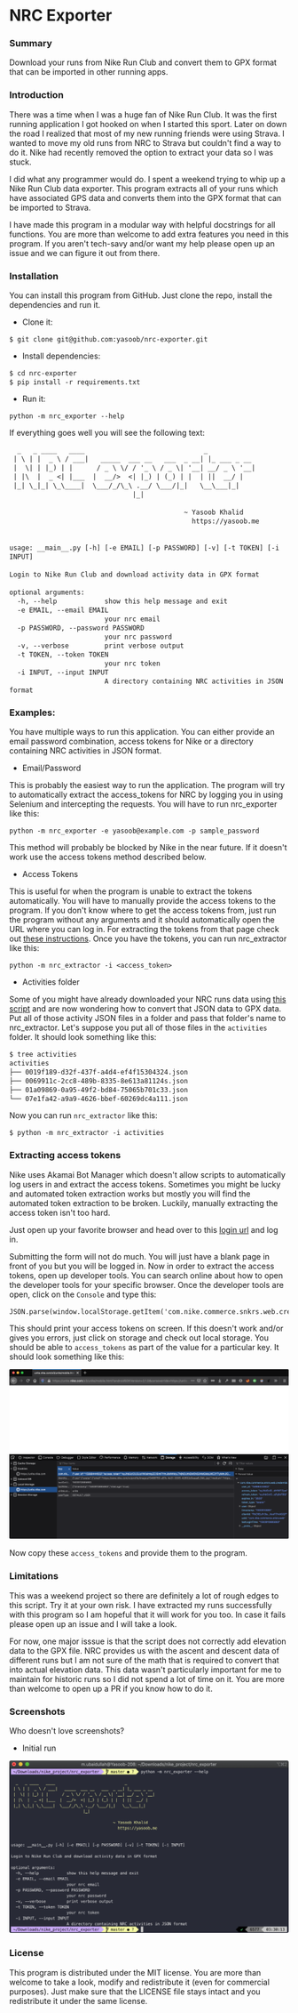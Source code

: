 # NRC Exporter

### Summary

Download your runs from Nike Run Club and convert them to GPX format that can be imported in other running apps.

### Introduction

There was a time when I was a huge fan of Nike Run Club. It was the first running application I got hooked on when I started this sport. Later on down the road I realized that most of my new running friends were using Strava. I wanted to move my old runs from NRC to Strava but couldn't find a way to do it. Nike had recently removed the option to extract your data so I was stuck.

I did what any programmer would do. I spent a weekend trying to whip up a Nike Run Club data exporter. This program extracts all of your runs which have associated GPS data and converts them into the GPX format that can be imported to Strava.

I have made this program in a modular way with helpful docstrings for all functions. You are more than welcome to add extra features you need in this program. If you aren't tech-savy and/or want my help please open up an issue and we can figure it out from there.

### Installation

You can install this program from GitHub. Just clone the repo, install the dependencies and run it.

- Clone it:

```
$ git clone git@github.com:yasoob/nrc-exporter.git
```

- Install dependencies:

```
$ cd nrc-exporter
$ pip install -r requirements.txt
```

- Run it:

```
python -m nrc_exporter --help
```

If everything goes well you will see the following text:

```
  _   _ ____   ____                              _
 | \ | |  _ \ / ___|   _____  ___ __   ___  _ __| |_ ___ _ __
 |  \| | |_) | |      / _ \ \/ / '_ \ / _ \| '__| __/ _ \ '__|
 | |\  |  _ <| |___  |  __/>  <| |_) | (_) | |  | ||  __/ |
 |_| \_|_| \_\____|  \___/_/\_\ .__/ \___/|_|   \__\___|_|
                               |_|

                                            ~ Yasoob Khalid
                                              https://yasoob.me


usage: __main__.py [-h] [-e EMAIL] [-p PASSWORD] [-v] [-t TOKEN] [-i INPUT]

Login to Nike Run Club and download activity data in GPX format

optional arguments:
  -h, --help            show this help message and exit
  -e EMAIL, --email EMAIL
                        your nrc email
  -p PASSWORD, --password PASSWORD
                        your nrc password
  -v, --verbose         print verbose output
  -t TOKEN, --token TOKEN
                        your nrc token
  -i INPUT, --input INPUT
                        A directory containing NRC activities in JSON format
```

### Examples:

You have multiple ways to run this application. You can either provide an email password combination, access tokens for Nike or a directory containing NRC activities in JSON format.

- Email/Password

This is probably the easiest way to run the application. The program will try to automatically extract the access_tokens for NRC by logging you in using Selenium and intercepting the requests. You will have to run nrc_exporter like this:

```
python -m nrc_exporter -e yasoob@example.com -p sample_password
```

This method will probably be blocked by Nike in the near future. If it doesn't work use the access tokens method described below.

- Access Tokens

This is useful for when the program is unable to extract the tokens automatically. You will have to manually provide the access tokens to the program. If you don't know where to get the access tokens from, just run the program without any arguments and it should automatically open the URL where you can log in. For extracting the tokens from that page check out [these instructions](#extracting-access-tokens). Once you have the tokens, you can run nrc_extractor like this:

```
python -m nrc_extractor -i <access_token>
```

- Activities folder

Some of you might have already downloaded your NRC runs data using [this script](https://gist.github.com/niw/858c1ecaef89858893681e46db63db66) and are now wondering how to convert that JSON data to GPX data. Put all of those activity JSON files in a folder and pass that folder's name to nrc_extractor. Let's suppose you put all of those files in the `activities` folder. It should look something like this:

```
$ tree activities
activities
├── 0019f189-d32f-437f-a4d4-ef4f15304324.json
├── 0069911c-2cc8-489b-8335-8e613a81124s.json
├── 01a09869-0a95-49f2-bd84-75065b701c33.json
└── 07e1fa42-a9a9-4626-bbef-60269dc4a111.json
```

Now you can run `nrc_extractor` like this:

```
$ python -m nrc_extractor -i activities
```

### Extracting access tokens

Nike uses Akamai Bot Manager which doesn't allow scripts to automatically log users in and extract the access tokens. Sometimes you might be lucky and automated token extraction works but mostly you will find the automated token extraction to be broken. Luckily, manually extracting the access token isn't too hard.

Just open up your favorite browser and head over to this [login url](https://unite.nike.com/s3/unite/mobile.html?androidSDKVersion=3.1.0&corsoverride=https://unite.nike.com&uxid=com.nike.sport.running.droid.3.8&locale=en_US&backendEnvironment=identity&view=login&clientId=WLr1eIG5JSNNcBJM3npVa6L76MK8OBTt&facebookAppId=84697719333&wechatAppId=wxde7d0246cfaf32f7) and log in.

Submitting the form will not do much. You will just have a blank page in front of you but you will be logged in. Now in order to extract the access tokens, open up developer tools. You can search online about how to open the developer tools for your specific browser. Once the developer tools are open, click on the `Console` and type this:

```
JSON.parse(window.localStorage.getItem('com.nike.commerce.snkrs.web.credential')).access_token
```

This should print your access tokens on screen. If this doesn't work and/or gives you errors, just click on storage and check out local storage. You should be able to `access_tokens` as part of the value for a particular key. It should look something like this:

![Extract key](screenshots/token_extraction.png)

Now copy these `access_tokens` and provide them to the program.

### Limitations

This was a weekend project so there are definitely a lot of rough edges to this script. Try it at your own risk. I have extracted my runs successfully with this program so I am hopeful that it will work for you too. In case it fails please open up an issue and I will take a look.

For now, one major isssue is that the script does not correctly add elevation data to the GPX file. NRC provides us with the ascent and descent data of different runs but I am not sure of the math that is required to convert that into actual elevation data. This data wasn't particularly important for me to maintain for historic runs so I did not spend a lot of time on it. You are more than welcome to open up a PR if you know how to do it.


### Screenshots

Who doesn't love screenshots?

- Initial run

![help message](screenshots/help.png)

### License

This program is distributed under the MIT license. You are more than welcome to take a look, modify and redistribute it (even for commercial purposes). Just make sure that the LICENSE file stays intact and you redistribute it under the same license.
